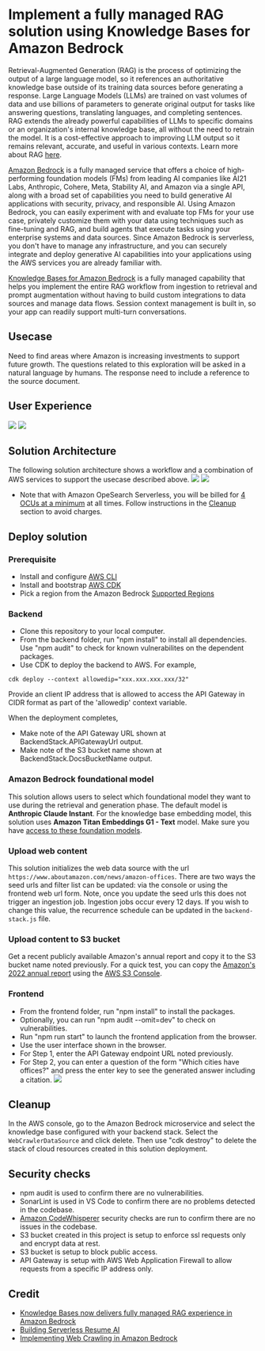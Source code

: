 # Implement a fully managed RAG solution using Knowledge Bases for Amazon Bedrock
Retrieval-Augmented Generation (RAG) is the process of optimizing the output of a large language model, so it references an authoritative knowledge base outside of its training data sources before generating a response. Large Language Models (LLMs) are trained on vast volumes of data and use billions of parameters to generate original output for tasks like answering questions, translating languages, and completing sentences. RAG extends the already powerful capabilities of LLMs to specific domains or an organization's internal knowledge base, all without the need to retrain the model. It is a cost-effective approach to improving LLM output so it remains relevant, accurate, and useful in various contexts. Learn more about RAG [here](https://aws.amazon.com/what-is/retrieval-augmented-generation/).

[Amazon Bedrock](https://aws.amazon.com/bedrock/) is a fully managed service that offers a choice of high-performing foundation models (FMs) from leading AI companies like AI21 Labs, Anthropic, Cohere, Meta, Stability AI, and Amazon via a single API, along with a broad set of capabilities you need to build generative AI applications with security, privacy, and responsible AI. Using Amazon Bedrock, you can easily experiment with and evaluate top FMs for your use case, privately customize them with your data using techniques such as fine-tuning and RAG, and build agents that execute tasks using your enterprise systems and data sources. Since Amazon Bedrock is serverless, you don't have to manage any infrastructure, and you can securely integrate and deploy generative AI capabilities into your applications using the AWS services you are already familiar with.

[Knowledge Bases for Amazon Bedrock](https://aws.amazon.com/bedrock/knowledge-bases/) is a fully managed capability that helps you implement the entire RAG workflow from ingestion to retrieval and prompt augmentation without having to build custom integrations to data sources and manage data flows. Session context management is built in, so your app can readily support multi-turn conversations.

## Usecase
Need to find areas where Amazon is increasing investments to support future growth. The questions related to this exploration will be asked in a natural language by humans. The response need to include a reference to the source document. 

## User Experience
![](./images/RAG_App_Redesign.png)
![](./images/Url_Form.png)

## Solution Architecture
The following solution architecture shows a workflow and a combination of AWS services to support the usecase described above.
![](./images/Bedrock-Rag-App-Architecture.jpg) 
![](./images/Update_SeedURLs_Bedrock.jpg)
- Note that with Amazon OpeSearch Serverless, you will be billed for [4 OCUs at a minimum](https://aws.amazon.com/opensearch-service/pricing/#Amazon_OpenSearch_Serverless) at all times. Follow instructions in the [Cleanup](#cleanup) section to avoid charges.

## Deploy solution

### Prerequisite
- Install and configure [AWS CLI](https://aws.amazon.com/cli/)
- Install and bootstrap [AWS CDK](https://aws.amazon.com/cdk/)
- Pick a region from the Amazon Bedrock [Supported Regions](https://docs.aws.amazon.com/bedrock/latest/userguide/bedrock-regions.html)

### Backend
- Clone this repository to your local computer. 
- From the backend folder, run "npm install" to install all dependencies. Use "npm audit" to check for known vulnerabilites on the dependent packages.
- Use CDK to deploy the backend to AWS. For example,
```
cdk deploy --context allowedip="xxx.xxx.xxx.xxx/32"
```
Provide an client IP address that is allowed to access the API Gateway in CIDR format as part of the 'allowedip' context variable. 

When the deployment completes,
- Make note of the API Gateway URL shown at BackendStack.APIGatewayUrl output.
- Make note of the S3 bucket name shown at BackendStack.DocsBucketName output.

### Amazon Bedrock foundational model
This solution allows users to select which foundational model they want to use during the retrieval and generation phase. The default model is **Anthropic Claude Instant**. For the knowledge base embedding model, this solution uses **Amazon Titan Embeddings G1 - Text** model. Make sure you have [access to these foundation models](https://docs.aws.amazon.com/bedrock/latest/userguide/model-access.html).

### Upload web content
This solution initializes the web data source with the url `https://www.aboutamazon.com/news/amazon-offices`. There are two ways the seed urls and filter list can be updated: via the console or using the frontend web url form. Note, once you update the seed urls this does not trigger an ingestion job. Ingestion jobs occur every 12 days. If you wish to change this value, the recurrence schedule can be updated in the `backend-stack.js` file.

### Upload content to S3 bucket
Get a recent publicly available Amazon's annual report and copy it to the S3 bucket name noted previously. For a quick test, you can copy the [Amazon's 2022 annual report](https://s2.q4cdn.com/299287126/files/doc_financials/2023/ar/Amazon-2022-Annual-Report.pdf) using the [AWS S3 Console](https://docs.aws.amazon.com/AmazonS3/latest/userguide/upload-objects.html).

### Frontend 
- From the frontend folder, run "npm install" to install the packages.
- Optionally, you can run "npm audit --omit=dev" to check on vulnerabilities.
- Run "npm run start" to launch the frontend application from the browser. 
- Use the user interface shown in the browser.
- For Step 1, enter the API Gateway endpoint URL noted previously.
- For Step 2, you can enter a question of the form "Which cities have offices?" and press the enter key to see the generated answer including a citation.
![](./images/q-a-history.JPG)

## Cleanup
In the AWS console, go to the Amazon Bedrock microservice and select the knowledge base configured with your backend stack. Select the `WebCrawlerDataSource` and click delete. Then use "cdk destroy" to delete the stack of cloud resources created in this solution deployment.

## Security checks
- npm audit is used to confirm there are no vulnerabilities.
- SonarLint is used in VS Code to confirm there are no problems detected in the codebase.
- [Amazon CodeWhisperer](https://aws.amazon.com/codewhisperer/) security checks are run to confirm there are no issues in the codebase.
- S3 bucket created in this project is setup to enforce ssl requests only and encrypt data at rest.
- S3 bucket is setup to block public access.
- API Gateway is setup with AWS Web Application Firewall to allow requests from a specific IP address only.

## Credit
- [Knowledge Bases now delivers fully managed RAG experience in Amazon Bedrock](https://aws.amazon.com/blogs/aws/knowledge-bases-now-delivers-fully-managed-rag-experience-in-amazon-bedrock/)
- [Building Serverless Resume AI](https://community.aws/content/2bi5tqITxIperTzMsD3ohYbPIA4/easy-rag-with-amazon-bedrock-knowledge-base?lang=en)
- [Implementing Web Crawling in Amazon Bedrock](https://aws.amazon.com/blogs/machine-learning/implement-web-crawling-in-knowledge-bases-for-amazon-bedrock/)